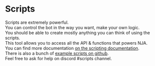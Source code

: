 # Scripts

Scripts are extremely powerful.  
You can control the bot in the way you want, make your own logic.  
You should be able to create mostly anything you can think of using the scripts.  
This tool allows you to access all the API & functions that powers NJA.  
You can find more documentation [on the scripting documentation](/doc/scripting).  
There is also a bunch of [example scripts on github](https://github.com/ogame-ninja/scripts).  
Feel free to ask for help on discord #scripts channel.  